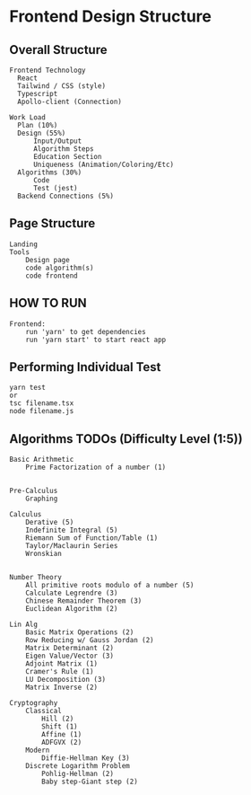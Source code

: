 # Frontend Design Structure

## Overall Structure

    Frontend Technology
      React
      Tailwind / CSS (style)
      Typescript
      Apollo-client (Connection)

    Work Load
      Plan (10%)
      Design (55%)
          Input/Output
          Algorithm Steps
          Education Section
          Uniqueness (Animation/Coloring/Etc)
      Algorithms (30%)
          Code
          Test (jest)
      Backend Connections (5%)

## Page Structure

    Landing
    Tools
        Design page
        code algorithm(s)
        code frontend

## HOW TO RUN

    Frontend:
        run 'yarn' to get dependencies
        run 'yarn start' to start react app

## Performing Individual Test

    yarn test
    or
    tsc filename.tsx
    node filename.js

## Algorithms TODOs (Difficulty Level (1:5))

    Basic Arithmetic
        Prime Factorization of a number (1)


    Pre-Calculus
        Graphing

    Calculus
        Derative (5)
        Indefinite Integral (5)
        Riemann Sum of Function/Table (1)
        Taylor/Maclaurin Series
        Wronskian


    Number Theory
        All primitive roots modulo of a number (5)
        Calculate Legrendre (3)
        Chinese Remainder Theorem (3)
        Euclidean Algorithm (2)

    Lin Alg
        Basic Matrix Operations (2)
        Row Reducing w/ Gauss Jordan (2)
        Matrix Determinant (2)
        Eigen Value/Vector (3)
        Adjoint Matrix (1)
        Cramer's Rule (1)
        LU Decomposition (3)
        Matrix Inverse (2)

    Cryptography
        Classical
            Hill (2)
            Shift (1)
            Affine (1)
            ADFGVX (2)
        Modern
            Diffie-Hellman Key (3)
        Discrete Logarithm Problem
            Pohlig-Hellman (2)
            Baby step-Giant step (2)
